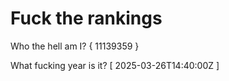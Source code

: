 # Fuck the rankings

Who the hell am I?
{ 11139359 }

What fucking year is it?
[ 2025-03-26T14:40:00Z ]
